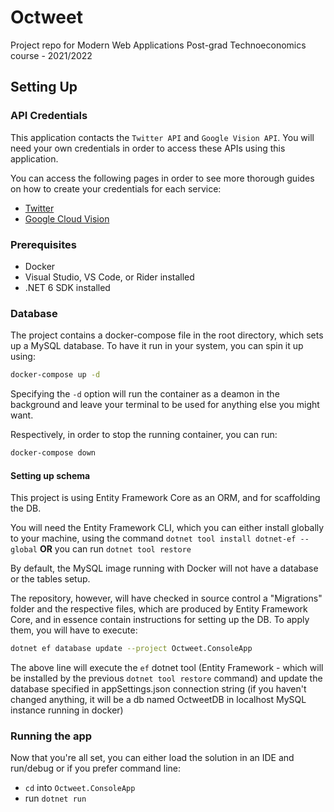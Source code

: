 # Octweet
Project repo for Modern Web Applications Post-grad Technoeconomics course - 2021/2022

## Setting Up

### API Credentials

This application contacts the `Twitter API` and `Google Vision API`. You will need your own credentials in order to access these APIs using this application.

You can access the following pages in order to see more thorough guides on how to create your credentials for each service:
 - [Twitter](/docs/twitter.md)
 - [Google Cloud Vision](/docs/google.md)

### Prerequisites 

- Docker
- Visual Studio, VS Code, or Rider installed
- .NET 6 SDK installed

### Database
The project contains a docker-compose file in the root directory, which sets up a MySQL database.
To have it run in your system, you can spin it up using:

```bash
docker-compose up -d
```

Specifying the `-d` option will run the container as a deamon in the background and leave your terminal to be used for anything else you might want.

Respectively, in order to stop the running container, you can run:

```bash
docker-compose down
```

#### Setting up schema

This project is using Entity Framework Core as an ORM, and for scaffolding the DB.

You will need the Entity Framework CLI, which you can either install globally to your machine, using the command `dotnet tool install dotnet-ef --global` **OR**
 you can run `dotnet tool restore`

By default, the MySQL image running with Docker will not have a database or the tables setup.

The repository, however, will have checked in source control a "Migrations" folder and the respective files, which are produced by Entity Framework Core, and in essence contain instructions for setting up the DB.
To apply them, you will have to execute:

```bash
dotnet ef database update --project Octweet.ConsoleApp
```

The above line will execute the `ef` dotnet tool (Entity Framework - which will be installed by the previous `dotnet tool restore` command)
and update the database specified in appSettings.json connection string (if you haven't changed anything, it will be a db named OctweetDB in localhost MySQL instance running in docker)


### Running the app

Now that you're all set, you can either load the solution in an IDE and run/debug or if you prefer command line:

- `cd` into `Octweet.ConsoleApp`
- run `dotnet run`